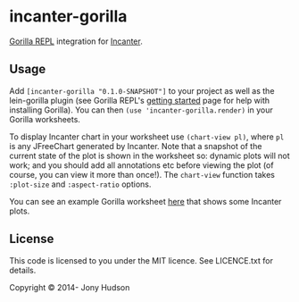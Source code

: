 # incanter-gorilla

[Gorilla REPL](http://gorilla-repl.org) integration for [Incanter](http://incanter.org).

## Usage

Add `[incanter-gorilla "0.1.0-SNAPSHOT"]` to your project as well as the lein-gorilla plugin (see
Gorilla REPL's [getting started](http://gorilla-repl.org/start.html) page for help with installing Gorilla).
You can then `(use 'incanter-gorilla.render)` in your Gorilla worksheets.

To display Incanter chart in your worksheet use `(chart-view pl)`, where `pl` is any JFreeChart generated
by Incanter. Note that a snapshot of the current state of the plot is shown in the worksheet so: dynamic
plots will not work; and you should add all annotations etc before viewing the plot (of course, you can
view it more than once!). The `chart-view` function takes `:plot-size` and `:aspect-ratio` options.

You can see an example Gorilla worksheet
[here](http://viewer.gorilla-repl.org/source=github&user=JonyEpsilon&repo=gorilla-test&path=ws/incanter.clj)
that shows some Incanter plots.

## License

This code is licensed to you under the MIT licence. See LICENCE.txt for details.

Copyright © 2014- Jony Hudson